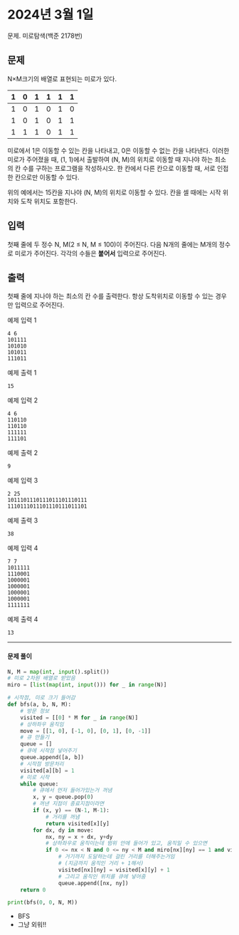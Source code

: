 # 2024년 3월 1일

문제. 미로탐색(백준 2178번)

## 문제

N×M크기의 배열로 표현되는 미로가 있다.

| 1    | 0    | 1    | 1    | 1    | 1    |
| ---- | ---- | ---- | ---- | ---- | ---- |
| 1    | 0    | 1    | 0    | 1    | 0    |
| 1    | 0    | 1    | 0    | 1    | 1    |
| 1    | 1    | 1    | 0    | 1    | 1    |

미로에서 1은 이동할 수 있는 칸을 나타내고, 0은 이동할 수 없는 칸을 나타낸다. 이러한 미로가 주어졌을 때, (1, 1)에서 출발하여 (N, M)의 위치로 이동할 때 지나야 하는 최소의 칸 수를 구하는 프로그램을 작성하시오. 한 칸에서 다른 칸으로 이동할 때, 서로 인접한 칸으로만 이동할 수 있다.

위의 예에서는 15칸을 지나야 (N, M)의 위치로 이동할 수 있다. 칸을 셀 때에는 시작 위치와 도착 위치도 포함한다.

## 입력

첫째 줄에 두 정수 N, M(2 ≤ N, M ≤ 100)이 주어진다. 다음 N개의 줄에는 M개의 정수로 미로가 주어진다. 각각의 수들은 **붙어서** 입력으로 주어진다.

## 출력

첫째 줄에 지나야 하는 최소의 칸 수를 출력한다. 항상 도착위치로 이동할 수 있는 경우만 입력으로 주어진다.

예제 입력 1

```
4 6
101111
101010
101011
111011
```

예제 출력 1

```
15
```

예제 입력 2

```
4 6
110110
110110
111111
111101
```

예제 출력 2

```
9
```

예제 입력 3

```
2 25
1011101110111011101110111
1110111011101110111011101
```

예제 출력 3

```
38
```

예제 입력 4

```
7 7
1011111
1110001
1000001
1000001
1000001
1000001
1111111
```

예제 출력 4

```
13
```

---

#### 문제 풀이

```python
N, M = map(int, input().split())
# 미로 2차원 배열로 받았음
miro = [list(map(int, input())) for _ in range(N)]

# 시작점, 미로 크기 들어감
def bfs(a, b, N, M):
    # 방문 정보
    visited = [[0] * M for _ in range(N)]
    # 상하좌우 움직임
    move = [[1, 0], [-1, 0], [0, 1], [0, -1]]
    # 큐 만들기
    queue = []
    # 큐에 시작점 넣어주기
    queue.append([a, b])
    # 시작점 방문처리
    visited[a][b] = 1
    # 미로 시작
    while queue:
        # 큐에서 먼저 들어가있는거 꺼냄
        x, y = queue.pop(0)
        # 꺼낸 지점이 종료지점이라면
        if (x, y) == (N-1, M-1):
            # 거리를 꺼냄
            return visited[x][y]
        for dx, dy in move:
            nx, ny = x + dx, y+dy
            # 상하좌우로 움직이는데 범위 안에 들어가 있고, 움직일 수 있으면
            if 0 <= nx < N and 0 <= ny < M and miro[nx][ny] == 1 and visited[nx][ny] == 0:
                # 거기까지 도달하는데 걸린 거리를 더해주는거임
                # (지금까지 움직인 거리 + 1해서)
                visited[nx][ny] = visited[x][y] + 1
                # 그리고 움직인 위치를 큐에 넣어줌
                queue.append([nx, ny])
    return 0

print(bfs(0, 0, N, M))
```

- BFS
- 그냥 외워!!
